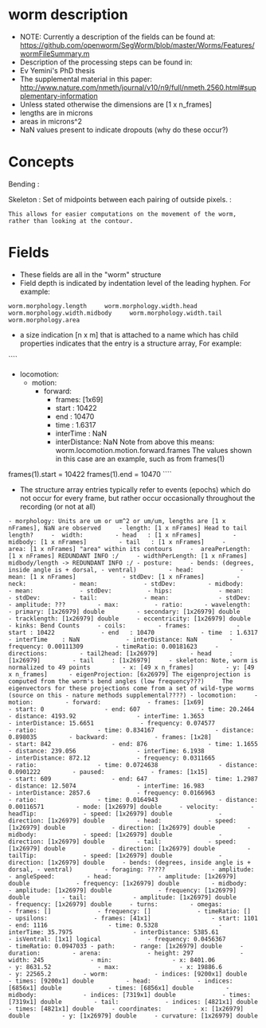 worm description
================

-   NOTE: Currently a description of the fields can be found at: <https://github.com/openworm/SegWorm/blob/master/Worms/Features/wormFileSummary.m>
-   Description of the processing steps can be found in:
-   Ev Yemini's PhD thesis
-   The supplemental material in this paper: <http://www.nature.com/nmeth/journal/v10/n9/full/nmeth.2560.html#supplementary-information>
-   Unless stated otherwise the dimensions are [1 x n\_frames]
-   lengths are in microns
-   areas in microns^2
-   NaN values present to indicate dropouts (why do these occur?)

Concepts
========

Bending :

Skeleton : Set of midpoints between each pairing of outside pixels. :

    This allows for easier computations on the movement of the worm,
    rather than looking at the contour.

Fields
======

-   These fields are all in the "worm" structure
-   Field depth is indicated by indentation level of the leading hyphen. For example:

`worm.morphology.length     worm.morphology.width.head     worm.morphology.width.midbody     worm.morphology.width.tail     worm.morphology.area`

-   a size indication [n x m] that is attached to a name which has child properties indicates that the entry is a structure array, For example:

\`\`\`\`

-   locomotion:
    -   motion:
        -   forward:
            -   frames: [1x69]
            -   start : 10422
            -   end : 10470
            -   time : 1.6317
            -   interTime : NaN
            -   interDistance: NaN Note from above this means: worm.locomotion.motion.forward.frames The values shown in this case are an example, such as from frames(1)

frames(1).start = 10422 frames(1).end = 10470 \`\`\`\`

-   The structure array entries typically refer to events (epochs) which do not occur for every frame, but rather occur occasionally throughout the recording (or not at all)

`- morphology: Units are um or um^2 or um/um, lengths are [1 x nFrames], NaN are observed     - length: [1 x nFrames] Head to tail length?     -  width:         - head   : [1 x nFrames]         - midbody: [1 x nFrames]         - tail   : [1 x nFrames]     -           area: [1 x nFrames] "area" within its contours     -  areaPerLength: [1 x nFrames] REDUNDANT INFO :/     - widthPerLength: [1 x nFrames] midbody/length -> REDUNDANT INFO :/ - posture:     - bends: (degrees, inside angle is + dorsal, - ventral)         - head:             - mean: [1 x nFrames]             - stdDev: [1 x nFrames]         - neck:             - mean:             - stdDev:         - midbody:             - mean:             - stdDev:          - hips:             - mean:              - stdDev:         - tail:             - mean:              - stdDev:     - amplitude: ???         - max:          - ratio:      - wavelength:         - primary: [1x26979] double         - secondary: [1x26979] double     - tracklength: [1x26979] double     - eccentricity: [1x26979] double     - kinks: Bend Counts     - coils:         - frames:             - start : 10422             - end   : 10470             - time  : 1.6317             - interTime    : NaN             - interDistance: NaN         - frequency: 0.00111309         - timeRatio: 0.00181623     - directions:         - tail2head: [1x26979]         - head     : [1x26979]         - tail     : [1x26979]     - skeleton: Note, worm is normalized to 49 points         - x: [49 x n_frames]         - y: [49 x n_frames]      - eigenProjection: [6x26979] The eigenprojection is computed from the worm's bend angles (low frequency???)     The eigenvectors for these projections come from a set of wild-type worms (source on this - nature methods supplemental????) - locomotion:     - motion:         - forward:             - frames: [1x69]                 - start: 0                 - end: 607                 - time: 20.2464                 - distance: 4193.92                 - interTime: 1.3653                 - interDistance: 15.6651             - frequency: 0.074577             - ratio:                 - time: 0.834167                 - distance: 0.898035         - backward:             - frames: [1x28]                 - start: 842                 - end: 876                 - time: 1.1655                 - distance: 239.056                 - interTime: 6.1938                 - interDistance: 872.12             - frequency: 0.0311665             - ratio:                 - time: 0.0724638                 - distance: 0.0901222         - paused:             - frames: [1x15]                 - start: 609                 - end: 647                 - time: 1.2987                 - distance: 12.5074                 - interTime: 16.983                 - interDistance: 2857.6             - frequency: 0.0166963             - ratio:                 - time: 0.0164943                 - distance: 0.00116571         - mode: [1x26979] double     - velocity:         - headTip:             - speed: [1x26979] double             - direction: [1x26979] double         - head:             - speed: [1x26979] double             - direction: [1x26979] double         - midbody:             - speed: [1x26979] double             - direction: [1x26979] double         - tail:             - speed: [1x26979] double             - direction: [1x26979] double         - tailTip:             - speed: [1x26979] double             - direction: [1x26979] double     - bends: (degrees, inside angle is + dorsal, - ventral)         - foraging: ?????             - amplitude:              - angleSpeed:         - head:             - amplitude: [1x26979] double             - frequency: [1x26979] double         - midbody:             - amplitude: [1x26979] double             - frequency: [1x26979] double         - tail:             - amplitude: [1x26979] double             - frequency: [1x26979] double     - turns:         - omegas:             - frames: []             - frequency: []             - timeRatio: []         - upsilons:             - frames: [41x1]                 - start: 1101                 - end: 1116                 - time: 0.5328                 - interTime: 35.7975                 - interDistance: 5385.61                 - isVentral: [1x1] logical             - frequency: 0.0456367             - timeRatio: 0.0947033 - path:     - range: [1x26979] double     - duration:         - arena:             - height: 297             - width: 245             - min:                 - x: 8401.06                 - y: 8631.52             - max:                 - x: 19886.6                 - y: 22565.2         - worm:             - indices: [9200x1] double             - times: [9200x1] double         - head:             - indices: [6856x1] double             - times: [6856x1] double         - midbody:             - indices: [7319x1] double             - times: [7319x1] double         - tail:             - indices: [4821x1] double             - times: [4821x1] double     - coordinates:         - x: [1x26979] double         - y: [1x26979] double     - curvature: [1x26979] double`
